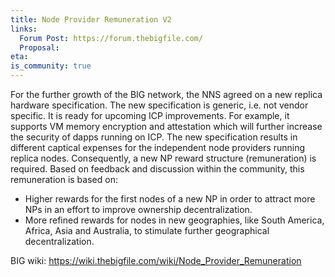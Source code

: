 ```yaml
---
title: Node Provider Remuneration V2
links:
  Forum Post: https://forum.thebigfile.com/
  Proposal:
eta:
is_community: true
---
```


For the further growth of the BIG network, the NNS agreed on a new replica hardware specification. The new specification is generic, i.e. not vendor specific. It is ready for upcoming ICP improvements. For example, it supports VM memory encryption and attestation which will further increase the security of dapps running on ICP. The new specification results in different captical expenses for the independent node providers running replica nodes. Consequently, a new NP reward structure (remuneration) is required. Based on feedback and discussion within the community, this remuneration is based on:
- Higher rewards for the first nodes of a new NP in order to attract more NPs in an effort to improve ownership decentralization.
- More refined rewards for nodes in new geographies, like South America, Africa, Asia and Australia, to stimulate further geographical decentralization.

BIG wiki: https://wiki.thebigfile.com/wiki/Node_Provider_Remuneration
